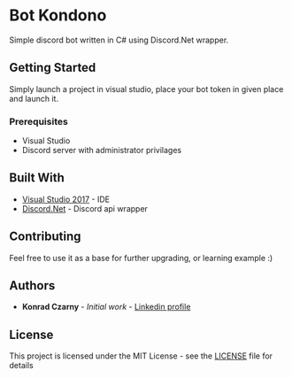 # Bot Kondono

Simple discord bot written in C# using Discord.Net wrapper.

## Getting Started

Simply launch a project in visual studio, place your bot token in given place and launch it.

### Prerequisites

* Visual Studio
* Discord server with administrator privilages

## Built With

* [Visual Studio 2017](https://www.tts.com.pl/Landing/Visual-Studio-2017-Professional?gclid=EAIaIQobChMI2_HfqqTF1QIVTDwbCh085gtwEAAYASAAEgLyk_D_BwE) - IDE
* [Discord.Net](https://github.com/RogueException/Discord.Net/tree/dev) - Discord api wrapper

## Contributing

Feel free to use it as a base for further upgrading, or learning example :) 


## Authors

* **Konrad Czarny** - *Initial work* - [Linkedin profile](https://www.linkedin.com/in/konradczarny/)

## License

This project is licensed under the MIT License - see the [LICENSE](LICENSE) file for details
